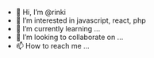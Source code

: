 - 👋 Hi, I’m @rinki
- 👀 I’m interested in javascript, react, php
- 🌱 I’m currently learning ...
- 💞️ I’m looking to collaborate on ...
- 📫 How to reach me ...

<!---
rinki04/rinki04 is a ✨ special ✨ repository because its `README.md` (this file) appears on your GitHub profile.
You can click the Preview link to take a look at your changes.
--->
